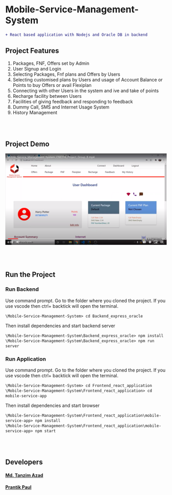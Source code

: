 # Mobile-Service-Management-System

```diff
+ React based application with Nodejs and Oracle DB in backend
```


## **Project Features**

1. Packages, FNF, Offers set by Admin
2. User Signup and Login
3. Selecting Packages, Fnf plans and Offers by Users
4. Selecting customised plans by Users and usage of Account Balance or Points to buy Offers or avail Flexiplan
5. Connecting with other Users in the system and ive and take of points
6. Recharge facility between Users
7. Facilities of giving feedback and responding to feedback
8. Dummy Call, SMS and Internet Usage System
9. History Management


<br /><br />
## **Project Demo**
[![](https://github.com/TanzimAzadNishan/Mobile-Service-Management-System/blob/main/Thumbnail.png)](https://drive.google.com/file/d/1JBkXRjxwu2M_3ULNQEs_7FT1nBl0CB4B/view?usp=sharing)

<br /><br />
## **Run the Project**

### **Run Backend**

Use command prompt. Go to the folder where you cloned the project.
If you use vscode then ctrl+ backtick will open the terminal.

```
\Mobile-Service-Management-System> cd Backend_express_oracle

```

Then install dependencies and start backend server

```
\Mobile-Service-Management-System\Backend_express_oracle> npm install
\Mobile-Service-Management-System\Backend_express_oracle> npm run server

```

### **Run Application**

Use command prompt. Go to the folder where you cloned the project.
If you use vscode then ctrl+ backtick will open the terminal.

```
\Mobile-Service-Management-System> cd Frontend_react_application
\Mobile-Service-Management-System\Frontend_react_application> cd mobile-service-app

```

Then install dependencies and start browser

```
\Mobile-Service-Management-System\Frontend_react_application\mobile-service-app> npm install
\Mobile-Service-Management-System\Frontend_react_application\mobile-service-app> npm start

```

<br /><br />
## **Developers**
#### [Md. Tanzim Azad](https://github.com/TanzimAzadNishan)
#### [Prantik Paul](https://github.com/prantik-paul-99)
